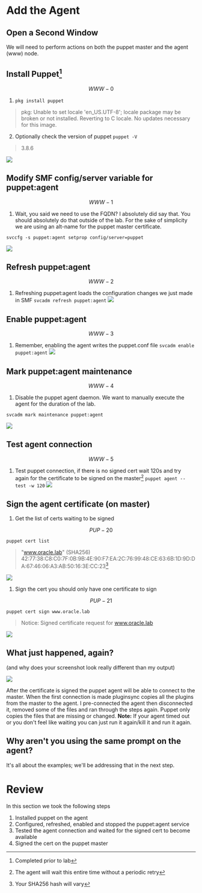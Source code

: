 # Add the Agent

## Open a Second Window

We will need to perform actions on both the puppet master and the agent \(www\) node.

## Install Puppet[^1]


$$
WWW-0
$$


1. `pkg install puppet`

  > pkg: Unable to set locale 'en\_US.UTF-8'; locale package may be broken or
  > not installed.  Reverting to C locale.
  > No updates necessary for this image.

2. Optionally check the version of puppet
  `puppet -V`

  > 3.8.6

  ![](/images/ADD01-WWW-000-install-puppet.png)


## Modify SMF config\/server variable for puppet:agent


$$
WWW-1
$$


1. Wait, you said we need to use the FQDN?  I absolutely did say that. You should absolutely do that outside of the lab. For the sake of simplicity we are using an alt-name for the puppet master certificate.

  `svccfg -s puppet:agent setprop config/server=puppet`

  ![](/images/ADD01-WWW-001-svccfg.png)


## Refresh puppet:agent


$$
WWW-2
$$


1. Refreshing puppet:agent loads the configuration changes we just made in SMF
  `svcadm refresh puppet:agent`
  ![](/images/ADD01-WWW-002-svcadm-refresh.png)

## Enable puppet:agent


$$
WWW-3
$$


1. Remember, enabling the agent writes the puppet.conf file
  `svcadm enable puppet:agent`
  ![](/images/ADD01-WWW-003-svcadm-enable.png)

## Mark puppet:agent maintenance


$$
WWW-4
$$


1. Disable the puppet agent daemon. We want to manually execute the agent for the duration of the lab.

  `svcadm mark maintenance puppet:agent`

  ![](/images/ADD01-WWW-004-svcadm-mark.png)


## Test agent connection


$$
WWW-5
$$


1. Test puppet connection, if there is no signed cert wait 120s and try again for the certificate to be signed on the master[^3]
  `puppet agent --test -w 120`
  ![](/images/ADD01-WWW-005.0-puppet-agent.png)

## Sign the agent certificate \(on master\)

1. Get the list of certs waiting to be signed


$$
PUP-20
$$


`puppet cert list`

> "www.oracle.lab" \(SHA256\) 42:77:38:C8:C0:7F:0B:9B:4E:90:F7:EA:2C:76:99:48:CE:63:6B:1D:9D:DA:67:46:06:A3:AB:50:16:3E:CC:23[^2]

![](/images/ADD01-PUP-020-cert-list.png)

1. Sign the cert you should only have one certificate to sign


$$
PUP-21
$$


`puppet cert sign www.oracle.lab`

> Notice: Signed certificate request for www.oracle.lab

![](/images/ADD01-PUP-021-cert-sign.png)

## What just happened, again?

\(and why does your screenshot look really different than my output\)

![](/images/ADD01-WWW-005.1-pluginsync.png)

After the certificate is signed the puppet agent will be able to connect to the master. When the first connection is made pluginsync copies all the plugins from the master to the agent. I pre-connected the agent then disconnected it, removed some of the files and ran through the steps again. Puppet only copies the files that are missing or changed.
**Note:** If your agent timed out or you don't feel like waiting you can just run it again\/kill it and run it again.

## Why aren't you using the same prompt on the agent?

It's all about the examples; we'll be addressing that in the next step.

# Review

In this section we took the following steps

1. Installed puppet on the agent
2. Configured, refreshed, enabled and stopped the puppet:agent service
3. Tested the agent connection and waited for the signed cert to become available
4. Signed the cert on the puppet master

[^1]: Completed prior to lab

[^2]: Your SHA256 hash will vary

[^3]: The agent will wait this entire time without a periodic retry

